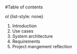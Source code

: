 #Table of contents

ol {list-style: none}


<ol>
  <li>Introduction</li>
  <li>Use cases</li>
  <li>System architecture</li>
  <li>Requirements</li>
  <li>Project mangement reflection</li>
</ol>


